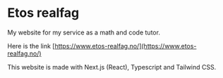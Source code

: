# Etos realfag
My website for my service as a math and code tutor.

Here is the link [https://www.etos-realfag.no/](https://www.etos-realfag.no/)

This website is made with Next.js (React), Typescript and Tailwind CSS.
